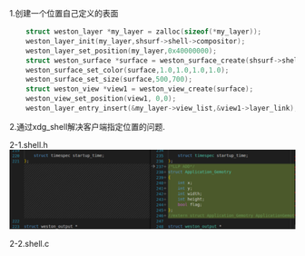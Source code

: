 1.创建一个位置自己定义的表面
```c
    struct weston_layer *my_layer = zalloc(sizeof(*my_layer));
	weston_layer_init(my_layer,shsurf->shell->compositor);
    weston_layer_set_position(my_layer,0x40000000);
    struct weston_surface *surface = weston_surface_create(shsurf->shell->compositor);
	weston_surface_set_color(surface,1.0,1.0,1.0,1.0);
	weston_surface_set_size(surface,500,700);
    struct weston_view *view1 = weston_view_create(surface);
    weston_view_set_position(view1, 0,0);
	weston_layer_entry_insert(&my_layer->view_list,&view1->layer_link);
```
2.通过xdg_shell解决客户端指定位置的问题.

2-1.shell.h
![Alt text](./LLP_IMAGE/2-1-1.png)

2-2.shell.c